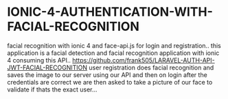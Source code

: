 # IONIC-4-AUTHENTICATION-WITH-FACIAL-RECOGNITION
facial recognition with ionic 4 and face-api.js for login and registration..
this application is a facial detection and facial recognition application with ionic 4 consuming this API..
https://github.com/frank505/LARAVEL-AUTH-API-JWT-FACIAL-RECOGNITION  user registration does facial recognition and saves the image to our
server using our API and then on login after the credentials are correct we are then asked to take a picture of our face to validate 
if thats the exact user...

